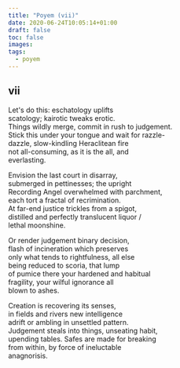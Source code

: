 ```yaml
---
title: "Poyem (vii)"
date: 2020-06-24T10:05:14+01:00
draft: false
toc: false
images:
tags: 
  - poyem
---
```

## vii

Let's do this: eschatology uplifts   
scatology; kairotic tweaks erotic.   
Things wildly merge, commit in rush to judgement.   
Stick this under your tongue and wait for razzle-   
dazzle, slow-kindling Heraclitean fire   
not all-consuming, as it is the all, and   
everlasting.   

Envision the last court in disarray,   
submerged in pettinesses; the upright   
Recording Angel overwhelmed with parchment,   
each tort a fractal of recrimination.   
At far-end justice trickles from a spigot,   
distilled and perfectly translucent liquor /   
lethal moonshine.   

Or render judgement binary decision,   
flash of incineration which preserves   
only what tends to rightfulness, all else   
being reduced to scoria, that lump   
of pumice there your hardened and habitual   
fragility, your wilful ignorance all  
blown to ashes.   

Creation is recovering its senses,   
in fields and rivers new intelligence   
adrift or ambling in unsettled pattern.   
Judgement steals into things, unseating habit,   
upending tables. Safes are made for breaking   
from within, by force of ineluctable   
anagnorisis.